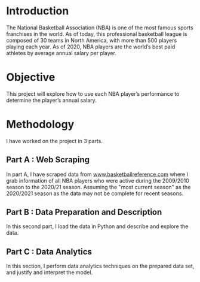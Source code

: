 # Introduction
The National Basketball Association (NBA) is one of the most famous sports franchises in the world. As of today, this professional basketball league is composed of 30 teams in North America, with more than 500 players playing each year. As of 2020, NBA players are the world’s best paid athletes by average annual salary per player.

# Objective
This project will explore how to use each NBA player’s performance to determine the player’s annual salary.

# Methodology
I have worked on the project in 3 parts.

## Part A : Web Scraping
In part A, I have scraped data from www.basketballreference.com where I grab information of all NBA players who were active during the 2009/2010 season to the 2020/21 season. Assuming the "most current season" as the 2020/2021 season as the data may not be complete for recent seasons. 

## Part B : Data Preparation and Description
In this second part, I load the data in Python and describe and explore the data.

## Part C : Data Analytics
In this section, I perform data analytics techniques on the prepared data set, and justify and interpret the model.
